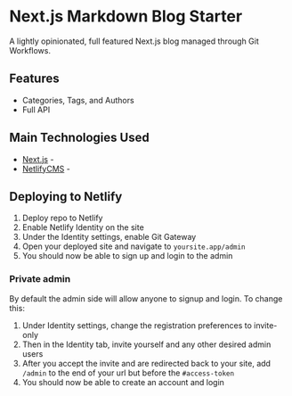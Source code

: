 # Next.js Markdown Blog Starter

A lightly opinionated, full featured Next.js blog managed through Git Workflows.

## Features

- Categories, Tags, and Authors
- Full API

## Main Technologies Used

- [Next.js](https://nextjs.org/) -
- [NetlifyCMS](https://www.netlifycms.org/) -

## Deploying to Netlify

1. Deploy repo to Netlify
2. Enable Netlify Identity on the site
3. Under the Identity settings, enable Git Gateway
4. Open your deployed site and navigate to `yoursite.app/admin`
5. You should now be able to sign up and login to the admin

### Private admin

By default the admin side will allow anyone to signup and login. To change this:

1. Under Identity settings, change the registration preferences to invite-only
2. Then in the Identity tab, invite yourself and any other desired admin users
3. After you accept the invite and are redirected back to your site, add `/admin` to the end of your url but before the `#access-token`
4. You should now be able to create an account and login
